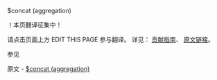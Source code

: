  $concat (aggregation)

 ！本页翻译征集中！

请点击页面上方 EDIT THIS PAGE 参与翻译。
详见：
[贡献指南]( https://github.com/JinMuInfo/MongoDB-Manual-zh/blob/master/CONTRIBUTING.md )、
[原文链接](  https://docs.mongodb.com/manual/reference/operator/aggregation/concat/  )。

 参见

原文 - [$concat (aggregation)]( https://docs.mongodb.com/manual/reference/operator/aggregation/concat/ )

